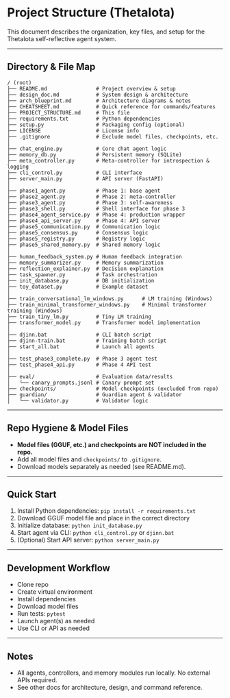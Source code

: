 # Project Structure (ThetaIota)

This document describes the organization, key files, and setup for the ThetaIota self-reflective agent system.

---

## Directory & File Map

```
/ (root)
├── README.md                # Project overview & setup
├── design_doc.md            # System design & architecture
├── arch_blueprint.md        # Architecture diagrams & notes
├── CHEATSHEET.md            # Quick reference for commands/features
├── PROJECT_STRUCTURE.md     # This file
├── requirements.txt         # Python dependencies
├── setup.py                 # Packaging config (optional)
├── LICENSE                  # License info
├── .gitignore               # Exclude model files, checkpoints, etc.
│
├── chat_engine.py           # Core chat agent logic
├── memory_db.py             # Persistent memory (SQLite)
├── meta_controller.py       # Meta-controller for introspection & logging
├── cli_control.py           # CLI interface
├── server_main.py           # API server (FastAPI)
│
├── phase1_agent.py          # Phase 1: base agent
├── phase2_agent.py          # Phase 2: meta-controller
├── phase3_agent.py          # Phase 3: self-awareness
├── phase3_shell.py          # Shell interface for phase 3
├── phase4_agent_service.py  # Phase 4: production wrapper
├── phase4_api_server.py     # Phase 4: API server
├── phase5_communication.py  # Communication logic
├── phase5_consensus.py      # Consensus logic
├── phase5_registry.py       # Registry logic
├── phase5_shared_memory.py  # Shared memory logic
│
├── human_feedback_system.py # Human feedback integration
├── memory_summarizer.py     # Memory summarization
├── reflection_explainer.py  # Decision explanation
├── task_spawner.py          # Task orchestration
├── init_database.py         # DB initialization
├── toy_dataset.py           # Example dataset
│
├── train_conversational_lm_windows.py      # LM training (Windows)
├── train_minimal_transformer_windows.py    # Minimal transformer training (Windows)
├── train_tiny_lm.py         # Tiny LM training
├── transformer_model.py     # Transformer model implementation
│
├── djinn.bat                # CLI batch script
├── djinn-train.bat          # Training batch script
├── start_all.bat            # Launch all agents
│
├── test_phase3_complete.py  # Phase 3 agent test
├── test_phase4_api.py       # Phase 4 API test
│
├── eval/                    # Evaluation data/results
│   └── canary_prompts.jsonl # Canary prompt set
├── checkpoints/             # Model checkpoints (excluded from repo)
├── guardian/                # Guardian agent & validator
│   └── validator.py         # Validator logic
```

---

## Repo Hygiene & Model Files
- **Model files (GGUF, etc.) and checkpoints are NOT included in the repo.**
- Add all model files and `checkpoints/` to `.gitignore`.
- Download models separately as needed (see README.md).

---

## Quick Start
1. Install Python dependencies: `pip install -r requirements.txt`
2. Download GGUF model file and place in the correct directory
3. Initialize database: `python init_database.py`
4. Start agent via CLI: `python cli_control.py` or `djinn.bat`
5. (Optional) Start API server: `python server_main.py`

---

## Development Workflow
- Clone repo
- Create virtual environment
- Install dependencies
- Download model files
- Run tests: `pytest`
- Launch agent(s) as needed
- Use CLI or API as needed

---

## Notes
- All agents, controllers, and memory modules run locally. No external APIs required.
- See other docs for architecture, design, and command reference.
